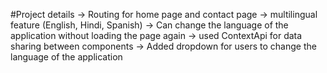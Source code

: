 #Project details
-> Routing for home page and contact page
-> multilingual feature (English, Hindi, Spanish)
-> Can change the language of the application without loading the page again
-> used ContextApi for data sharing between components
-> Added dropdown for users to change the language of the application

